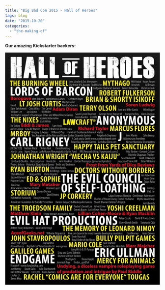 ```yaml
---
title: "Big Bad Con 2015 - Hall of Heroes"
tags: blog
date: "2015-10-20"
categories: 
  - "the-making-of"
---
```


**Our amazing Kickstarter backers:**

[![hallofheroes](/images/hallofheroes-683x1024.jpg)](http://www.bigbadcon.com/wp-content/uploads/2015/10/hallofheroes.jpg)
